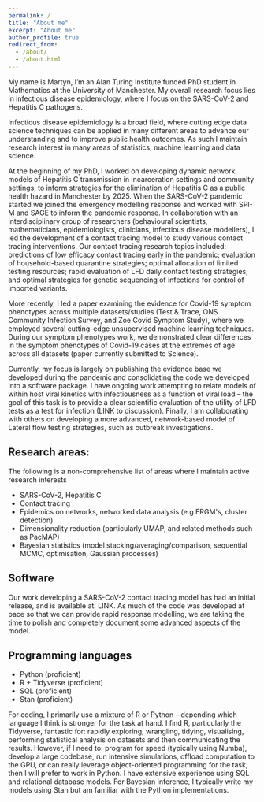 ```yaml
---
permalink: /
title: "About me"
excerpt: "About me"
author_profile: true
redirect_from: 
  - /about/
  - /about.html
---
```


My name is Martyn, I’m an Alan Turing Institute funded PhD student in Mathematics at the University of Manchester. My overall research focus lies in infectious disease epidemiology, where I focus on the SARS-CoV-2 and Hepatitis C pathogens.

Infectious disease epidemiology is a broad field, where cutting edge data science techniques can be applied in many different areas to advance our understanding and to improve public health outcomes. As such I maintain research interest in many areas of statistics, machine learning and data science.

At the beginning of my PhD, I worked on developing dynamic network models of Hepatitis C transmission in incarceration settings and community settings, to inform strategies for the elimination of Hepatitis C as a public health hazard in Manchester by 2025. When the SARS-CoV-2 pandemic started we joined the emergency modelling response and worked with SPI-M and SAGE to inform the pandemic response. In collaboration with an interdisciplinary group of researchers (behavioural scientists, mathematicians, epidemiologists, clinicians, infectious disease modellers), I led the development of a contact tracing model to study various contact tracing interventions. Our contact tracing research topics included: predictions of low efficacy contact tracing early in the pandemic; evaluation of household-based quarantine strategies; optimal allocation of limited testing resources; rapid evaluation of LFD daily contact testing strategies; and optimal strategies for genetic sequencing of infections for control of imported variants.

More recently, I led a paper examining the evidence for Covid-19 symptom phenotypes across multiple datasets/studies (Test & Trace, ONS Community Infection Survey, and Zoe Covid Symptom Study), where we employed several cutting-edge unsupervised machine learning techniques. During our symptom phenotypes work, we demonstrated clear differences in the symptom phenotypes of Covid-19 cases at the extremes of age across all datasets (paper currently submitted to Science).

Currently, my focus is largely on publishing the evidence base we developed during the pandemic and consolidating the code we developed into a software package. I have ongoing work attempting to relate models of within host viral kinetics with infectiousness as a function of viral load – the goal of this task is to provide a clear scientific evaluation of the utility of LFD tests as a test for infection (LINK to discussion). Finally, I am collaborating with others on developing a more advanced, network-based model of Lateral flow testing strategies, such as outbreak investigations.


Research areas:
------
The following is a non-comprehensive list of areas where I maintain active research interests
* SARS-CoV-2, Hepatitis C
* Contact tracing
* Epidemics on networks, networked data analysis (e.g ERGM's, cluster detection)
* Dimensionality reduction (particularly UMAP, and related methods such as PacMAP)
* Bayesian statistics (model stacking/averaging/comparison, sequential MCMC, optimisation, Gaussian processes)


Software
------
Our work developing a SARS-CoV-2 contact tracing model has had an initial release, and is available at: LINK. As much of the code was developed at pace so that we can provide rapid response modelling, we are taking the time to polish and completely document some advanced aspects of the model.

Programming languages
------
* Python (proficient)
* R + Tidyverse (proficient)
* SQL (proficient)
* Stan (proficient)

For coding, I primarily use a mixture of R or Python – depending which language I think is stronger for the task at hand. I find R, particularly the Tidyverse, fantastic for: rapidly exploring, wrangling, tidying, visualising, performing statistical analysis on datasets and then communicating the results. However, if I need to: program for speed (typically using Numba), develop a large codebase, run intensive simulations, offload computation to the GPU, or can really leverage object-oriented programming for the task, then I will prefer to work in Python. I have extensive experience using SQL and relational database models. For Bayesian inference, I typically write my models using Stan but am familiar with the Python implementations.
